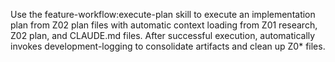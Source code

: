 Use the feature-workflow:execute-plan skill to execute an implementation plan from Z02 plan files with automatic context loading from Z01 research, Z02 plan, and CLAUDE.md files. After successful execution, automatically invokes development-logging to consolidate artifacts and clean up Z0* files.
